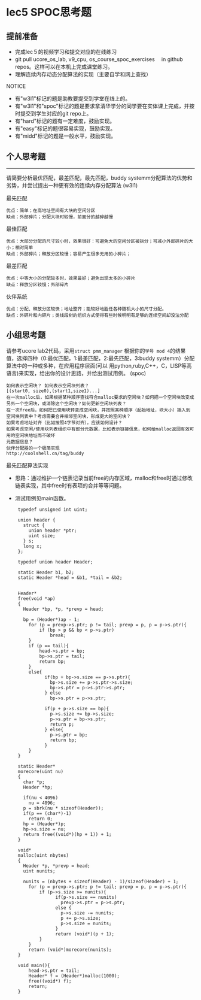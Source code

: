 # lec5 SPOC思考题

## 提前准备

- 完成lec５的视频学习和提交对应的在线练习
- git pull ucore_os_lab, v9_cpu, os_course_spoc_exercises 　in github repos。这样可以在本机上完成课堂练习。
- 理解连续内存动态分配算法的实现（主要自学和网上查找）

NOTICE
- 有"w3l1"标记的题是助教要提交到学堂在线上的。
- 有"w3l1"和"spoc"标记的题是要求拿清华学分的同学要在实体课上完成，并按时提交到学生对应的git repo上。
- 有"hard"标记的题有一定难度，鼓励实现。
- 有"easy"标记的题很容易实现，鼓励实现。
- 有"midd"标记的题是一般水平，鼓励实现。


## 个人思考题
---

请简要分析最优匹配，最差匹配，最先匹配，buddy systemm分配算法的优势和劣势，并尝试提出一种更有效的连续内存分配算法 (w3l1)

最先匹配

	优点：简单；在高地址空间有大块的空闲分区
	缺点：外部碎片；分配大块时较慢，前面分的越碎越慢
最佳匹配

	优点：大部分分配的尺寸较小时，效果很好：可避免大的空闲分区被拆分；可减小外部碎片的大小；相对简单
	缺点：外部碎片；释放分区较慢；容易产生很多无用的小碎片；
最差匹配

	优点：中等大小的分配较多时，效果最好；避免出现太多的小碎片
	缺点：释放分区较慢；外部碎片

伙伴系统

	优点：分配、释放分区较快；地址整齐；能较好地胜任各种随机大小的尺寸分配。
	缺点：外碎片和内碎片；类线段树的组织方式使得有些时候明明有足够的连续空间却没法分配

	

>  

## 小组思考题

请参考ucore lab2代码，采用`struct pmm_manager` 根据你的`学号 mod 4`的结果值，选择四种（0:最优匹配，1:最差匹配，2:最先匹配，3:buddy systemm）分配算法中的一种或多种，在应用程序层面(可以 用python,ruby,C++，C，LISP等高语言)来实现，给出你的设计思路，并给出测试用例。 (spoc)

```
如何表示空闲块？ 如何表示空闲块列表？ 
[(start0, size0),(start1,size1)...]
在一次malloc后，如果根据某种顺序查找符合malloc要求的空闲块？如何把一个空闲块改变成另外一个空闲块，或消除这个空闲块？如何更新空闲块列表？
在一次free后，如何把已使用块转变成空闲块，并按照某种顺序（起始地址，块大小）插入到空闲块列表中？考虑需要合并相邻空闲块，形成更大的空闲块？
如果考虑地址对齐（比如按照4字节对齐），应该如何设计？
如果考虑空闲/使用块列表组织中有部分元数据，比如表示链接信息，如何给malloc返回有效可用的空闲块地址而不破坏
元数据信息？
伙伴分配器的一个极简实现
http://coolshell.cn/tag/buddy
```

最先匹配算法实现
 - 思路：通过维护一个链表记录当前free的内存区域，malloc和free时通过修改链表实现，其中free时有表项的合并等等问题。
 - 测试用例见main函数。

		typedef unsigned int uint;
		
		union header {
		  struct {
		    union header *ptr;
		    uint size;
		  } s;
		  long x;
		};
		
		typedef union header Header;
		
		static Header b1, b2;
		static Header *head = &b1, *tail = &b2;
		
		
		Header*
		free(void *ap)
		{
		  Header *bp, *p, *prevp = head;
		
		  bp = (Header*)ap - 1;
			for (p = prevp->s.ptr; p != tail; prevp = p, p = p->s.ptr){
				if (bp > p && bp < p->s.ptr)
					break;
			}
			if (p == tail){
				head->s.ptr = bp;
				bp->s.ptr = tail;
				return bp;
			}
			else{
				  if(bp + bp->s.size == p->s.ptr){
					bp->s.size += p->s.ptr->s.size;
					bp->s.ptr = p->s.ptr->s.ptr;
				  } else
					bp->s.ptr = p->s.ptr;
				
				  if(p + p->s.size == bp){
					p->s.size += bp->s.size;
					p->s.ptr = bp->s.ptr;
					return p;
				  } else{
					p->s.ptr = bp;
					return bp;
				  }
			}
		}
		
		static Header*
		morecore(uint nu)
		{
		  char *p;
		  Header *hp;
		
		  if(nu < 4096)
		    nu = 4096;
		  p = sbrk(nu * sizeof(Header));
		  if(p == (char*)-1)
		    return 0;
		  hp = (Header*)p;
		  hp->s.size = nu;
		  return free((void*)(hp + 1)) + 1;
		}
		
		void*
		malloc(uint nbytes)
		{
		  Header *p, *prevp = head;
		  uint nunits;
		
		  nunits = (nbytes + sizeof(Header) - 1)/sizeof(Header) + 1;
			for (p = prevp->s.ptr; p != tail; prevp = p, p = p->s.ptr){
				if (p->s.size >= nunits){
					  if(p->s.size == nunits)
						prevp->s.ptr = p->s.ptr;
					  else {
						p->s.size -= nunits;
						p += p->s.size;
						p->s.size = nunits;
					  }
					  return (void*)(p + 1);
				}
			}
			return (void*)morecore(nunits);
		}
		
		void main(){
			head->s.ptr = tail;
			Header* f = (Header*)malloc(1000);
			free((void*) f);
			return;
		}
